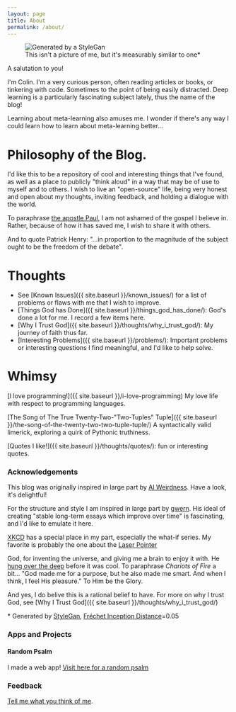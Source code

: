 ```yaml
---
layout: page
title: About
permalink: /about/
---
```


<figure>
  <img src="{{ site.baseurl }}/images/00053000_iterations_stylegan_me.png" alt="Generated by a StyleGan"/>
  <figcaption>This isn't a picture of me, but it's measurably similar to one*</figcaption>
</figure>


A salutation to you!

I'm Colin. I'm a very curious person, often reading articles or books, or tinkering with code. Sometimes to the point of being easily distracted. Deep learning is a particularly fascinating subject lately, thus the name of the blog! 

Learning about meta-learning also amuses me. I wonder if there's any way I could learn how to learn about meta-learning better...


# Philosophy of the Blog.

I'd like this to be a repository of cool and interesting things that I've found, as well as a place to publicly "think aloud" in a way that may be of use to myself and to others. I wish to live an "open-source" life, being very honest and open about my thoughts, inviting feedback, and holding a dialogue with the world. 

To paraphrase [the apostle Paul](https://www.biblegateway.com/passage/?search=Romans+1%3A16&version=ESV), I am not ashamed of the gospel I believe in. Rather, because of how it has saved me, I wish to share it with others.

And to quote Patrick Henry: "...in proportion to the magnitude of the subject ought to be the freedom of the debate".

# Thoughts 
* See [Known Issues]({{ site.baseurl }}/known_issues/) for a list of problems or flaws with me that I wish to improve. 
* [Things God has Done]({{ site.baseurl }}/things_god_has_done/): God's done a lot for me. I record a few items here.
* [Why I Trust God]({{ site.baseurl }}/thoughts/why_i_trust_god/): My journey of faith thus far. 
* [Interesting Problems]({{ site.baseurl }}/problems/): Important problems or interesting questions I find meaningful, and I'd like to help solve.

# Whimsy
[I love programming!]({{ site.baseurl }}/i-love-programming) My love life with respect to programming languages.

[The Song of The True Twenty-Two-"Two-Tuples" Tuple]({{ site.baseurl }}/the-song-of-the-twenty-two-two-tuple-tuple/) A syntactically valid limerick, exploring a quirk of Pythonic truthiness.

[Quotes I like!]({{ site.baseurl }}/thoughts/quotes/): fun or interesting quotes.

### Acknowledgements
This blog was originally inspired in large part by [AI Weirdness](http://aiweirdness.com). Have a look, it's delightful!

For the structure and style I am inspired in large part by [gwern](https://www.gwern.net/About). His ideal of creating "stable long-term essays which improve over time" is fascinating, and I'd like to emulate it here.

[XKCD](https://xkcd.com) has a special place in my part, especially the what-if series. My favorite is probably the one about the [Laser Pointer](https://what-if.xkcd.com/13/)

God, for inventing the universe, and giving me a brain to enjoy it with. He [hung over the deep](https://www.biblegateway.com/passage/?search=Genesis+1:2&version=ESV) before it was cool. To paraphrase _Chariots of Fire_ a bit... "God made me for a purpose, but he also made me smart. And when I think, I feel His pleasure." To Him be the Glory.

And yes, I do belive this is a rational belief to have. For more on why I trust God, see [Why I Trust God]({{ site.baseurl }}/thoughts/why_i_trust_god/)

\* Generated by [StyleGan](https://arxiv.org/abs/1812.04948), [Fréchet Inception Distance](https://nealjean.com/ml/frechet-inception-distance/)=0.05



### Apps and Projects

#### Random Psalm
I made a web app! [Visit here for a random psalm](http://random-psalm.appspot.com/)


### Feedback
[Tell me what you think of me](https://forms.gle/Hmod45m5fz4Ux6979).
